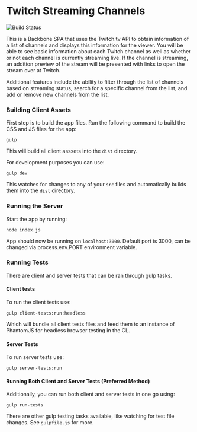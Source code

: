 # Twitch Streaming Channels

![Build Status][travis-img]

This is a Backbone SPA that uses the Twitch.tv API to obtain information of a list
of channels and displays this information for the viewer. You will be able to see
basic information about each Twitch channel as well as whether or not each
channel is currently streaming live. If the channel is streaming, an addition
preview of the stream will be presented with links to open the stream over at
Twitch.

Additional features include the ability to filter through the list of channels
based on streaming status, search for a specific channel from the list, and
add or remove new channels from the list.


### Building Client Assets
First step is to build the app files.
Run the following command to build the CSS and JS files for the app:
```
gulp
```
This will build all client asssets into the `dist` directory.

For development purposes you can use:
```
gulp dev
```
This watches for changes to any of your `src` files and automatically builds
them into the `dist` directory.


### Running the Server
Start the app by running:
```
node index.js
```
App should now be running on `localhost:3000`. Default port is 3000, can be
changed via process.env.PORT environment variable.


### Running Tests
There are client and server tests that can be ran through gulp tasks.
#### Client tests
To run the client tests use:
```
gulp client-tests:run:headless
```
Which will bundle all client tests files and feed them to an instance of
PhantomJS for headless browser testing in the CL.
#### Server Tests
To run server tests use:
```
gulp server-tests:run
```
#### Running Both Client and Server Tests (Preferred Method)
Additionally, you can run both client and server tests in one go using:
```
gulp run-tests
```
There are other gulp testing tasks available, like watching for test file changes.
See `gulpfile.js` for more.

[travis-img]: https://travis-ci.org/2flcastro/twitch-backbone.svg?branch=master
